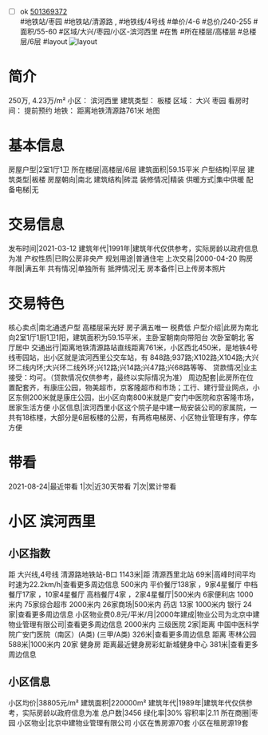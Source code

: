 - [ ] ok [501369372](https://bj.5i5j.com/ershoufang/501369372.html)  
 #地铁站/枣园 #地铁站/清源路 ,  #地铁线/4号线
#单价/4-6 #总价/240-255 #面积/55-60   #区域/大兴/枣园/小区-滨河西里 #在售 #所在楼层/高楼层 #总楼层/6层 #layout 
![layout](http://image2a.5i5j.com/bdir/layout/275480.jpg_P5.jpg) 
# 简介 
 250万,  4.23万/m² 
小区： 滨河西里
建筑类型： 板楼
区域： 大兴 枣园
看房时间： 提前预约
地铁： 距离地铁清源路761米 地图
# 基本信息 
 房屋户型|2室1厅1卫
所在楼层|高楼层/6层
建筑面积|59.15平米
户型结构|平层
建筑类型|板楼
房屋朝向|南北
建筑结构|砖混
装修情况|精装
供暖方式|集中供暖
配备电梯|无
# 交易信息 
 发布时间|2021-03-12
建筑年代|1991年|建筑年代仅供参考，实际房龄以政府信息为准
产权性质|已购公房非央产
规划用途|普通住宅
上次交易|2000-04-20
购房年限|满五年
共有情况|单独所有
抵押情况|无
房本备件|已上传房本照片
# 交易特色 
 核心卖点|南北通透户型 高楼层采光好 房子满五唯一 税费低
户型介绍|此房为南北向2室1厅1厨1卫1阳，建筑面积为59.15平米，主卧室朝南向带阳台 次卧室朝北 客厅居中
交通出行|距离地铁清源路站直线距离761米，小区西北450米，是地铁4号线枣园站，出小区就是滨河西里公交车站，有 848路;937路;X102路;X104路;大兴环二线内环;大兴环二线外环;兴12路;兴14路;兴47路;兴68路等等、
贷款情况|业主接受：均可。（贷款情况仅供参考，最终以实际情况为准）
周边配套|此房所在位置配套齐，有康庄公园，物美超市，京客隆超市和市场；工行、建行营业网点，小区东侧200米就是康庄公园，出小区向南800米就是广安门中医院和京客隆市场，居家生活方便
小区信息|滨河西里小区这个院子是中建一局安装公司的家属院，一共有18栋楼，大部分是6层板楼的公房，有两栋电梯房、小区物业管理有序，停车方便
# 带看 
 2021-08-24|最近带看	 1|次|近30天带看	 7|次|累计带看
# 小区 滨河西里
## 小区指数 
 距 大兴线,4号线 清源路地铁站-B口 1143米|距 清源西里北站 69米|高峰时间平均时速为22.2km/h|查看更多周边信息
500米内 平价餐厅138家 ，9家4星餐厅
中档餐厅17家 ，10家4星餐厅
高档餐厅4家 ，2家4星餐厅|500米内 6家便利店
1000米内 75家综合超市
2000米内 26家商场|500米内 药店 13家
1000米内 银行 24家|查看更多周边信息
小区物业费0.8元/平米/月|2000年建成|物业公司为北京中建物业管理有限公司|查看更多周边信息
2000米内 三级医院 2家|距离 中国中医科学院广安门医院（南区）(A类) (三甲/A类) 326米|查看更多周边信息
距离 枣林公园 588米|1000米内 20家 健身房
距离最近健身房彩虹新城健身中心 381米|查看更多周边信息
## 小区信息 
 小区均价|38805元/m²
建筑面积|220000m²
建筑年代|1989年|建筑年代仅供参考，实际房龄以政府信息为准
总户数|3456
绿化率|30%
容积率|2.11
所在商圈|枣园
小区物业|北京中建物业管理有限公司
小区在售房源70套
小区在租房源19套

